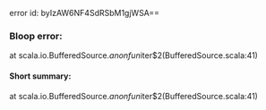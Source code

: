 error id: byIzAW6NF4SdRSbM1gjWSA==
### Bloop error:

at scala.io.BufferedSource.$anonfun$iter$2(BufferedSource.scala:41)
#### Short summary: 

at scala.io.BufferedSource.$anonfun$iter$2(BufferedSource.scala:41)